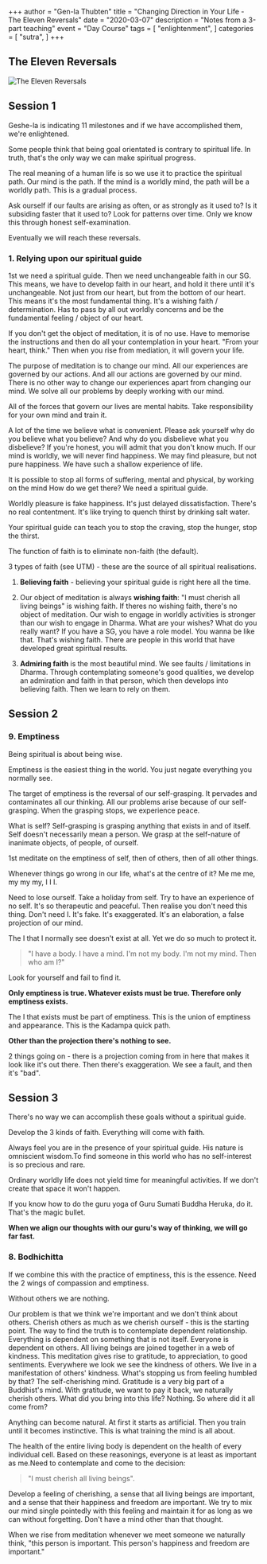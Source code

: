 +++
author = "Gen-la Thubten"
title = "Changing Direction in Your Life - The Eleven Reversals"
date = "2020-03-07"
description = "Notes from a 3-part teaching"
event = "Day Course"
tags = [
    "enlightenment",
]
categories = [
    "sutra",
]
+++

## The Eleven Reversals

![The Eleven Reversals](https://d138wa8fwgcz2d.cloudfront.net/media/catalog/product/cache/0b2c836c0e2ff54e70211acee67bf046/e/l/eleven-reversals_2d-art_a5-rounded_2023-09_web.jpg)

## Session 1

Geshe-la is indicating 11 milestones and if we have accomplished them, we're enlightened.

Some people think that being goal orientated is contrary to spiritual life. In truth, that's the only way we can make spiritual progress.

The real meaning of a human life is so we use it to practice the spiritual path. Our mind is the path. If the mind is a worldly mind, the path will be a worldly path. This is a gradual process.

Ask ourself if our faults are arising as often, or as strongly as it used to? Is it subsiding faster that it used to? Look for patterns over time. Only we know this through honest self-examination.

Eventually we will reach these reversals.

### 1. Relying upon our spiritual guide

1st we need a spiritual guide. Then we need unchangeable faith in our SG. This means, we have to develop faith in our heart, and hold it there until it's unchangeable. Not just from our heart, but from the bottom of our heart. This means it's the most fundamental thing. It's a wishing faith / determination. Has to pass by all out worldly concerns and be the fundamental feeling / object of our heart.

If you don't get the object of meditation, it is of no use. Have to memorise the instructions and then do all your contemplation in your heart. "From your heart, think." Then when you rise from mediation, it will govern your life.

The purpose of meditation is to change our mind. All our experiences are governed by our actions. And all our actions are governed by our mind. There is no other way to change our experiences apart from changing our mind. We solve all our problems by deeply working with our mind.

All of the forces that govern our lives are mental habits. Take responsibility for your own mind and train it.

A lot of the time we believe what is convenient. Please ask yourself why do you believe what you believe? And why do you disbelieve what you disbelieve? If you're honest, you will admit that you don't know much. If our mind is worldly, we will never find happiness. We may find pleasure, but not pure happiness. We have such a shallow experience of life.

It is possible to stop all forms of suffering, mental and physical, by working on the mind How do we get there? We need a spiritual guide.

Worldly pleasure is fake happiness. It's just delayed dissatisfaction. There's no real contentment. It's like trying to quench thirst by drinking salt water.

Your spiritual guide can teach you to stop the craving, stop the hunger, stop the thirst.

The function of faith is to eliminate non-faith (the default).

3 types of faith (see UTM) - these are the source of all spiritual realisations.

1. **Believing faith** - believing your spiritual guide is right here all the time.

2. Our object of meditation is always **wishing faith**: "I must cherish all living beings" is wishing faith. If theres no wishing faith, there's no object of meditation. Our wish to engage in worldly activities is stronger than our wish to engage in Dharma. What are your wishes? What do you really want? If you have a SG, you have a role model. You wanna be like that. That's wishing faith. There are people in this world that have developed great spiritual results.

3. **Admiring faith** is the most beautiful mind. We see faults / limitations in Dharma. Through contemplating someone's good qualities, we develop an admiration and faith in that person, which then develops into believing faith. Then we learn to rely on them.

## Session 2
### 9. Emptiness

Being spiritual is about being wise. 

Emptiness is the easiest thing in the world. You just negate everything you normally see.

The target of emptiness is the reversal of our self-grasping. It pervades and contaminates all our thinking. All our problems arise because of our self-grasping. When the grasping stops, we experience peace.

What is self? Self-grasping is grasping anything that exists in and of itself. Self doesn't necessarily mean a person. We grasp at the self-nature of inanimate objects, of people, of ourself.

1st meditate on the emptiness of self, then of others, then of all other things.

Whenever things go wrong in our life, what's at the centre of it? Me me me, my my my, I I I.

Need to lose ourself. Take a holiday from self. Try to have an experience of no self. It's so therapeutic and peaceful. Then realise you don't need this thing. Don't need I. It's fake. It's exaggerated. It's an elaboration, a false projection of our mind.

The I that I normally see doesn't exist at all. Yet we do so much to protect it.

> "I have a body. I have a mind. I'm not my body. I'm not my mind. Then who am I?"

Look for yourself and fail to find it.

**Only emptiness is true. Whatever exists must be true. Therefore only emptiness exists.**

The I that exists must be part of emptiness. This is the union of emptiness and appearance. This is the Kadampa quick path.

**Other than the projection there's nothing to see.**

2 things going on - there is a projection coming from in here that makes it look like it's out there. Then there's exaggeration. We see a fault, and then it's "bad".

## Session 3
There's no way we can accomplish these goals without a spiritual guide.

Develop the 3 kinds of faith. Everything will come with faith.

Always feel you are in the presence of your spiritual guide. His nature is omniscient wisdom.To find someone in this world who has no self-interest is so precious and rare.

Ordinary worldly life does not yield time for meaningful activities. If we don't create that space it won't happen.

If you know how to do the guru yoga of Guru Sumati Buddha Heruka, do it. That's the magic bullet.

**When we align our thoughts with our guru's way of thinking, we will go far fast.**

### 8. Bodhichitta

If we combine this with the practice of emptiness, this is the essence. Need the 2 wings of compassion and emptiness.

Without others we are nothing.

Our problem is that we think we're important and we don't think about others. Cherish others as much as we cherish ourself - this is the starting point. The way to find the truth is to contemplate dependent relationship. Everything is dependent on something that is not itself. Everyone is dependent on others. All living beings are joined together in a web of kindness. This meditation gives rise to gratitude, to appreciation, to good sentiments. Everywhere we look we see the kindness of others. We live in a manifestation of others' kindness. What's stopping us from feeling humbled by that? The self-cherishing mind. Gratitude is a very big part of a Buddhist's mind. With gratitude, we want to pay it back, we naturally cherish others. What did you bring into this life? Nothing. So where did it all come from?

Anything can become natural. At first it starts as artificial. Then you train until it becomes instinctive. This is what training the mind is all about.

The health of the entire living body is dependent on the health of every individual cell. Based on these reasonings, everyone is at least as important as me.Need to contemplate and come to the decision:
> "I must cherish all living beings".

Develop a feeling of cherishing, a sense that all living beings are important, and a sense that their happiness and freedom are important. We try to mix our mind single pointedly with this feeling and maintain it for as long as we can without forgetting.
Don't have a mind other than that thought.

When we rise from meditation whenever we meet someone we naturally think, "this person is important. This person's happiness and freedom are important."